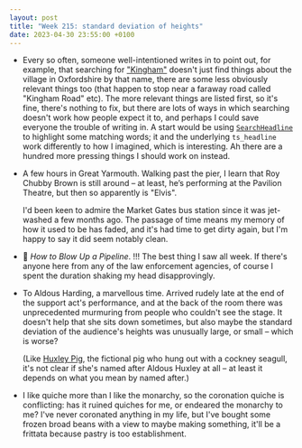 ```yaml
---
layout: post
title: "Week 215: standard deviation of heights"
date: 2023-04-30 23:55:00 +0100
---
```


- Every so often, someone well-intentioned writes in to point out, for example, that searching for ["Kingham"](https://bustimes.org/search?q=Kingham) doesn't just find things about the village in Oxfordshire by that name, there are some less obviously relevant things too (that happen to stop near a faraway road called "Kingham Road" etc). The more relevant things are listed first, so it's fine, there's nothing to fix, but there are lots of ways in which searching doesn't work how people expect it to, and perhaps I could save everyone the trouble of writing in. A start would be using [`SearchHeadline`](https://docs.djangoproject.com/en/4.2/ref/contrib/postgres/search/#searchheadline) to highlight some matching words; it and the underlying `ts_headline` work differently to how I imagined, which is interesting. Ah there are a hundred more pressing things I should work on instead.

- A few hours in Great Yarmouth. Walking past the pier, I learn that Roy Chubby Brown is still around – at least, he’s performing at the Pavilion Theatre, but then so apparently is "Elvis". 

  I'd been keen to admire the Market Gates bus station since it was jet-washed a few months ago. The passage of time means my memory of how it used to be has faded, and it's had time to get dirty again, but I'm happy to say it did seem notably clean.

- 🎦 <cite>How to Blow Up a Pipeline</cite>. !!! The best thing I saw all week.
  If there's anyone here from any of the law enforcement agencies, of course I spent the duration shaking my head disapprovingly.

- To Aldous Harding, a marvellous time. Arrived rudely late at the end of the support act's performance, and at the back of the room there was unprecedented murmuring from people who couldn't see the stage. It doesn't help that she sits down sometimes, but also maybe the standard deviation of the audience's heights was unusually large, or small – which is worse?

  (Like [Huxley Pig](https://www.youtube.com/watch?v=MbSRf_nENDs), the fictional pig who hung out with a cockney seagull, it's not clear if she's named after Aldous Huxley at all – at least it depends on what you mean by named after.)

- I like quiche more than I like the monarchy,
  so the coronation quiche is conflicting:
  has it ruined quiches for me, or endeared the monarchy to me?
  I've never coronated anything in my life,
  but I've bought some frozen broad beans with a view to maybe making something,
  it'll be a frittata because pastry is too establishment.
